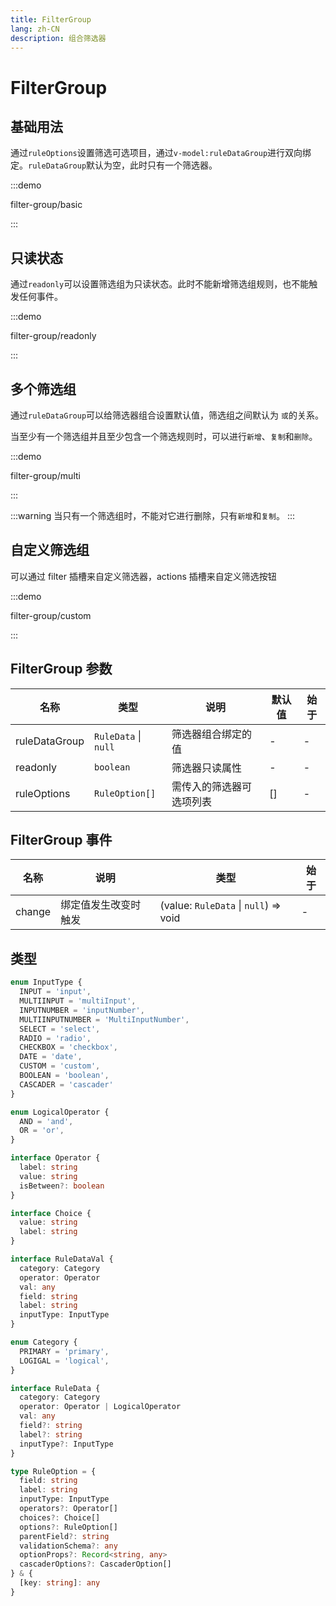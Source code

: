 ```yaml
---
title: FilterGroup
lang: zh-CN
description: 组合筛选器
---
```


# FilterGroup

## 基础用法

通过`ruleOptions`设置筛选可选项目，通过`v-model:ruleDataGroup`进行双向绑定。`ruleDataGroup`默认为空，此时只有一个筛选器。

:::demo

filter-group/basic

:::

## 只读状态

通过`readonly`可以设置筛选组为只读状态。此时不能新增筛选组规则，也不能触发任何事件。

:::demo

filter-group/readonly

:::

## 多个筛选组

通过`ruleDataGroup`可以给筛选器组合设置默认值，筛选组之间默认为 `或`的关系。

当至少有一个筛选组并且至少包含一个筛选规则时，可以进行`新增`、`复制`和`删除`。

:::demo

filter-group/multi

:::

:::warning
当只有一个筛选组时，不能对它进行删除，只有`新增`和`复制`。
:::

## 自定义筛选组

可以通过 filter 插槽来自定义筛选器，actions 插槽来自定义筛选按钮

:::demo

filter-group/custom

:::

## FilterGroup 参数

| 名称        | 类型           | 说明                     | 默认值 | 始于 |
| ----------- | -------------- | ------------------------ | ------ | ---- |
| ruleDataGroup  | `RuleData` \| `null` | 筛选器组合绑定的值       | -      | -    |
| readonly       | `boolean`   | 筛选器只读属性           | -      | -    |
| ruleOptions | `RuleOption[]` | 需传入的筛选器可选项列表 | []     | -    |

## FilterGroup 事件

| 名称   | 说明                 | 类型                        | 始于 |
| ------ | -------------------- | --------------------------- | ---- |
| change | 绑定值发生改变时触发 | (value: `RuleData` \| `null`) => void | -    |

## 类型

```ts
enum InputType {
  INPUT = 'input',
  MULTIINPUT = 'multiInput',
  INPUTNUMBER = 'inputNumber',
  MULTIINPUTNUMBER = 'MultiInputNumber',
  SELECT = 'select',
  RADIO = 'radio',
  CHECKBOX = 'checkbox',
  DATE = 'date',
  CUSTOM = 'custom',
  BOOLEAN = 'boolean',
  CASCADER = 'cascader'
}

enum LogicalOperator {
  AND = 'and',
  OR = 'or',
}

interface Operator {
  label: string
  value: string
  isBetween?: boolean
}

interface Choice {
  value: string
  label: string
}

interface RuleDataVal {
  category: Category
  operator: Operator
  val: any
  field: string
  label: string
  inputType: InputType
}

enum Category {
  PRIMARY = 'primary',
  LOGIGAL = 'logical',
}

interface RuleData {
  category: Category
  operator: Operator | LogicalOperator
  val: any
  field?: string
  label?: string
  inputType?: InputType
}

type RuleOption = {
  field: string
  label: string
  inputType: InputType
  operators?: Operator[]
  choices?: Choice[]
  options?: RuleOption[]
  parentField?: string
  validationSchema?: any
  optionProps?: Record<string, any>
  cascaderOptions?: CascaderOption[]
} & {
  [key: string]: any
}
```
